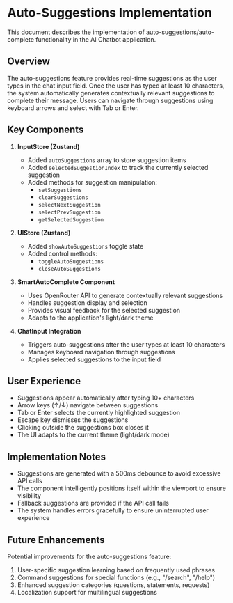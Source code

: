 # Auto-Suggestions Implementation

This document describes the implementation of auto-suggestions/auto-complete functionality in the AI Chatbot application.

## Overview

The auto-suggestions feature provides real-time suggestions as the user types in the chat input field. Once the user has typed at least 10 characters, the system automatically generates contextually relevant suggestions to complete their message. Users can navigate through suggestions using keyboard arrows and select with Tab or Enter.

## Key Components

1. **InputStore (Zustand)**

    - Added `autoSuggestions` array to store suggestion items
    - Added `selectedSuggestionIndex` to track the currently selected suggestion
    - Added methods for suggestion manipulation:
        - `setSuggestions`
        - `clearSuggestions`
        - `selectNextSuggestion`
        - `selectPrevSuggestion`
        - `getSelectedSuggestion`

2. **UIStore (Zustand)**

    - Added `showAutoSuggestions` toggle state
    - Added control methods:
        - `toggleAutoSuggestions`
        - `closeAutoSuggestions`

3. **SmartAutoComplete Component**

    - Uses OpenRouter API to generate contextually relevant suggestions
    - Handles suggestion display and selection
    - Provides visual feedback for the selected suggestion
    - Adapts to the application's light/dark theme

4. **ChatInput Integration**
    - Triggers auto-suggestions after the user types at least 10 characters
    - Manages keyboard navigation through suggestions
    - Applies selected suggestions to the input field

## User Experience

-   Suggestions appear automatically after typing 10+ characters
-   Arrow keys (↑/↓) navigate between suggestions
-   Tab or Enter selects the currently highlighted suggestion
-   Escape key dismisses the suggestions
-   Clicking outside the suggestions box closes it
-   The UI adapts to the current theme (light/dark mode)

## Implementation Notes

-   Suggestions are generated with a 500ms debounce to avoid excessive API calls
-   The component intelligently positions itself within the viewport to ensure visibility
-   Fallback suggestions are provided if the API call fails
-   The system handles errors gracefully to ensure uninterrupted user experience

## Future Enhancements

Potential improvements for the auto-suggestions feature:

1. User-specific suggestion learning based on frequently used phrases
2. Command suggestions for special functions (e.g., "/search", "/help")
3. Enhanced suggestion categories (questions, statements, requests)
4. Localization support for multilingual suggestions
